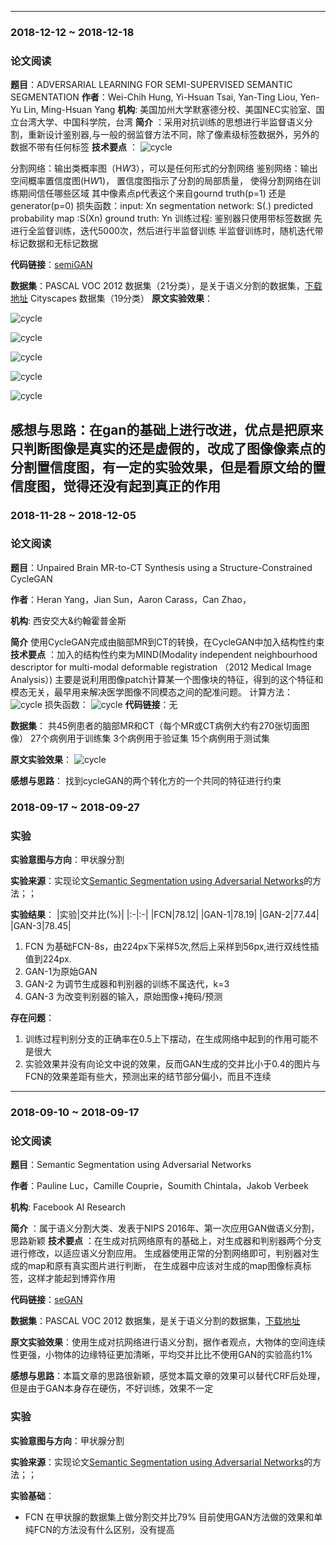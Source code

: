 
---

### 2018-12-12 ~ 2018-12-18

### **论文阅读**

**题目**：ADVERSARIAL LEARNING FOR SEMI-SUPERVISED SEMANTIC SEGMENTATION
**作者**：Wei-Chih Hung, Yi-Hsuan Tsai, Yan-Ting Liou, Yen-Yu Lin, Ming-Hsuan Yang
**机构**: 美国加州大学默塞德分校、美国NEC实验室、国立台湾大学、中国科学院，台湾
**简介** ：采用对抗训练的思想进行半监督语义分割，重新设计鉴别器,与一般的弱监督方法不同，除了像素级标签数据外，另外的数据不带有任何标签
**技术要点** ：
![cycle](https://github.com/shenhongqian/GAN/blob/master/paper/img/semiGAN/1.png)

  分割网络：输出类概率图（H*W*3），可以是任何形式的分割网络
  鉴别网络：输出空间概率置信度图(H*W*1)，
          置信度图指示了分割的局部质量，
          使得分割网络在训练期间信任哪些区域
          其中像素点p代表这个来自gournd truth(p=1)
          还是generator(p=0)
  损失函数：input: Xn
  segmentation network: S(.)
  predicted probability map :S(Xn)
  ground truth: Yn
  训练过程:
  鉴别器只使用带标签数据
  先进行全监督训练，迭代5000次，然后进行半监督训练
  半监督训练时，随机迭代带标记数据和无标记数据

**代码链接**：[semiGAN](https://github.com/hfslyc/AdvSemiSeg)

**数据集**：PASCAL VOC 2012 数据集（21分类），是关于语义分割的数据集，[下载地址](http://host.robots.ox.ac.uk/pascal/VOC/voc2012/index.html)
            Cityscapes  数据集（19分类）
**原文实验效果**：

![cycle](https://github.com/shenhongqian/GAN/blob/master/paper/img/semiGAN/2.png)

![cycle](https://github.com/shenhongqian/GAN/blob/master/paper/img/semiGAN/3.png)

![cycle](https://github.com/shenhongqian/GAN/blob/master/paper/img/semiGAN/4.png)

![cycle](https://github.com/shenhongqian/GAN/blob/master/paper/img/semiGAN/5.png)

![cycle](https://github.com/shenhongqian/GAN/blob/master/paper/img/semiGAN/6.png)

**感想与思路**：在gan的基础上进行改进，优点是把原来只判断图像是真实的还是虚假的，改成了图像像素点的分割置信度图，有一定的实验效果，但是看原文给的置信度图，觉得还没有起到真正的作用
---
### 2018-11-28 ~ 2018-12-05
### **论文阅读**
**题目**：Unpaired Brain MR-to-CT Synthesis using a Structure-Constrained CycleGAN

**作者**：Heran Yang，Jian Sun，Aaron Carass，Can Zhao，

**机构**: 西安交大&约翰霍普金斯

**简介** 使用CycleGAN完成由脑部MR到CT的转换，在CycleGAN中加入结构性约束
**技术要点** ：加入的结构性约束为MIND(Modality independent neighbourhood descriptor for multi-modal deformable registration （2012 Medical Image Analysis）)
主要是说利用图像patch计算某一个图像块的特征，得到的这个特征和模态无关，最早用来解决医学图像不同模态之间的配准问题。
计算方法： 
![cycle](https://github.com/shenhongqian/GAN/blob/master/paper/img/StructureConstrainedCycleGAN/0.png)
损失函数：
![cycle](https://github.com/shenhongqian/GAN/blob/master/paper/img/StructureConstrainedCycleGAN/1.png)
**代码链接**：无

**数据集**： 共45例患者的脑部MR和CT（每个MR或CT病例大约有270张切面图像）
27个病例用于训练集
3个病例用于验证集
15个病例用于测试集



**原文实验效果**：
![cycle](https://github.com/shenhongqian/GAN/blob/master/paper/img/StructureConstrainedCycleGAN/2.png)

**感想与思路**：
找到cycleGAN的两个转化方的一个共同的特征进行约束

### 2018-09-17 ~ 2018-09-27
###  **实验** 

**实验意图与方向**：甲状腺分割

**实验来源**：实现论文[Semantic Segmentation using Adversarial Networks](https://arxiv.org/abs/1611.08408v1)的方法；；
	
**实验结果**：
|实验|交并比(%)|
|:-|:-|
|FCN|78.12|
|GAN-1|78.19|
|GAN-2|77.44|
|GAN-3|78.45|

1.  FCN 为基础FCN-8s，由224px下采样5次,然后上采样到56px,进行双线性插值到224px.
2.  GAN-1为原始GAN
3.  GAN-2 为调节生成器和判别器的训练不属迭代，k=3
4. GAN-3 为改变判别器的输入，原始图像+掩码/预测

**存在问题**：

1. 训练过程判别分支的正确率在0.5上下摆动，在生成网络中起到的作用可能不是很大
2. 实验效果并没有向论文中说的效果，反而GAN生成的交并比小于0.4的图片与FCN的效果差距有些大，预测出来的结节部分偏小，而且不连续

---
### 2018-09-10 ~ 2018-09-17

### **论文阅读**
**题目**：Semantic Segmentation using Adversarial Networks

**作者**：Pauline Luc，Camille Couprie，Soumith Chintala，Jakob Verbeek

**机构**: Facebook AI Research

**简介** ：属于语义分割大类、发表于NIPS 2016年、第一次应用GAN做语义分割，思路新颖
**技术要点** ：在生成对抗网络原有的基础上，对生成器和判别器两个分支进行修改，以适应语义分割应用。
               生成器使用正常的分割网络即可，判别器对生成的map和原有真实图片进行判断，
			   在生成器中应该对生成的map图像标真标签，这样才能起到博弈作用

**代码链接**：[seGAN](https://github.com/oyam/Semantic-Segmentation-using-Adversarial-Networks)

**数据集**：PASCAL VOC 2012 数据集，是关于语义分割的数据集，[下载地址](http://host.robots.ox.ac.uk/pascal/VOC/voc2012/index.html)

**原文实验效果**：使用生成对抗网络进行语义分割，据作者观点，大物体的空间连续性更强，小物体的边缘特征更加清晰，平均交并比比不使用GAN的实验高约1%

**感想与思路**：本篇文章的思路很新颖，感觉本篇文章的效果可以替代CRF后处理，但是由于GAN本身存在硬伤，不好训练，效果不一定



###  **实验** 

**实验意图与方向**：甲状腺分割

**实验来源**：实现论文[Semantic Segmentation using Adversarial Networks](https://arxiv.org/abs/1611.08408v1)的方法；；
	

**实验基础**：

- FCN 在甲状腺的数据集上做分割交并比79%
  目前使用GAN方法做的效果和单纯FCN的方法没有什么区别，没有提高


  [1]: https://github.com/shenhongqian/GAN/blob/master/paper/img/StructureConstrainedCycleGAN/0.png
